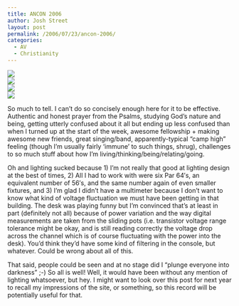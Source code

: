 ```yaml
---
title: ANCON 2006
author: Josh Street
layout: post
permalink: /2006/07/23/ancon-2006/
categories:
  - AV
  - Christianity
---
```

![][1]  
![][2]  
![][3]  
![][4]

So much to tell. I can&#8217;t do so concisely enough here for it to be effective. Authentic and honest prayer from the Psalms, studying God&#8217;s nature and being, getting utterly confused about it all but ending up less confused than when I turned up at the start of the week, awesome fellowship + making awesome new friends, great singing/band, apparently-typical &#8220;camp high&#8221; feeling (though I&#8217;m usually fairly &#8216;immune&#8217; to such things, shrug), challenges to so much stuff about how I&#8217;m living/thinking/being/relating/going.

Oh and lighting sucked because 1) I&#8217;m not really that good at lighting design at the best of times, 2) All I had to work with were six Par 64&#8242;s, an equivalent number of 56&#8242;s, and the same number again of even smaller fixtures, and 3) I&#8217;m glad I didn&#8217;t have a multimeter because I don&#8217;t want to know what kind of voltage fluctuation we must have been getting in that building. The desk was playing funny but I&#8217;m convinced that&#8217;s at least in part (definitely not all) because of power variation and the way digital measurements are taken from the sliding pots (i.e. transistor voltage range tolerance might be okay, and is still reading correctly the voltage drop across the channel which is of course fluctuating with the power into the desk). You&#8217;d think they&#8217;d have some kind of filtering in the console, but whatever. Could be wrong about all of this.

That said, people could be seen and at no stage did I &#8220;plunge everyone into darkness&#8221; ;-) So all is well! Well, it would have been without any mention of lighting whatsoever, but hey. I might want to look over this post for next year to recall my impressions of the site, or something, so this record will be potentially useful for that.

 [1]: http://static.flickr.com/40/195224638_79bfa59e27.jpg?v=0
 [2]: http://static.flickr.com/75/195236634_b2e9ef45e7.jpg?v=0
 [3]: http://static.flickr.com/64/195245797_d3636bc829.jpg?v=0
 [4]: http://static.flickr.com/75/195230311_166fd86cd0.jpg?v=0